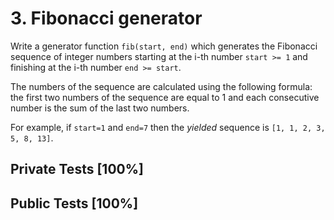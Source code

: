 # 3. Fibonacci generator

Write a generator function `fib(start, end)` which generates the Fibonacci sequence of integer numbers starting at the i-th number `start >= 1` and finishing at the i-th number `end >= start`.


The numbers of the sequence are calculated using the following formula: the first two numbers of the sequence are equal to 1 and each consecutive number is the sum of the last two numbers.


For example, if `start=1` and `end=7` then the *yielded* sequence is `[1, 1, 2, 3, 5, 8, 13]`.



## Private Tests [100%]

## Public Tests [100%]
